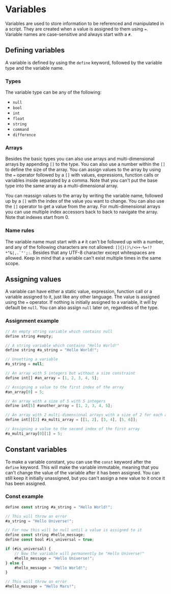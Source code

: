 # Variables

Variables are used to store information to be referenced and manipulated in a script. They are created when a value is assigned to them using `=`. Variable names are case-sensitive and always start with a `#`.

## Defining variables

A variable is defined by using the `define` keyword, followed by the variable type and the variable name.

### Types

The variable type can be any of the following:

- `null`
- `bool`
- `int`
- `float`
- `string`
- `command`
- `difference`

### Arrays

Besides the basic types you can also use arrays and multi-dimensional arrays by appending `[]` to the type. You can also use a number within the `[]` to define the size of the array. You can assign values to the array by using the `=` operator followed by a `[]` with values, expressions, function calls or variables inside separated by a comma. Note that you can't put the base type into the same array as a multi-dimensional array.

You can reassign values to the array by writing the variable name, followed up by a `[]` with the index of the value you want to change. You can also use the `[]` operator to get a value from the array. For multi-dimensional arrays you can use multiple index accessors back to back to navigate the array. Note that indexes start from 0.

### Name rules

The variable name must start with a `#` it can't be followed up with a number, and any of the following characters are not allowed: ``[]{}()\/<>+-%=!?*^&|,.`"';:``. Besides that any UTF-8 character except whitespaces are allowed. Keep in mind that a variable can't exist multiple times in the same scope.

## Assigning values

A variable can have either a static value, expression, function call or a variable assigned to it, just like any other language. The value is assigned using the `=` operator. If nothing is initially assigned to a variable, it will by default be `null`. You can also assign `null` later on, regardless of the type.

### Assignment example

```ts
// An empty string variable which contains null
define string #empty;

// A string variable which contains "Hello World!"
define string #a_string = "Hello World!";

// Unsetting a variable
#a_string = null;

// An array with 5 integers but without a size constraint
define int[] #an_array = [1, 2, 3, 4, 5];

// Assigning a value to the first index of the array
#an_array[0] = 5;

// An array with a size of 5 with 5 integers
define int[5] #another_array = [1, 2, 3, 4, 5];

// An array with 2 multi-dimensional arrays with a size of 2 for each array
define int[][2] #a_multi_array = [[1, 2], [3, 4], [5, 6]];

// Assigning a value to the second index of the first array
#a_multi_array[0][1] = 5;
```

## Constant variables

To make a variable constant, you can use the `const` keyword after the `define` keyword. This will make the variable immutable, meaning that you can't change the value of the variable after it has been assigned. You can still keep it initially unassigned, but you can't assign a new value to it once it has been assigned.

### Const example

```ts
define const string #a_string = "Hello World!";

// This will throw an error
#a_string = "Hello Universe!";

// For now this will be null until a value is assigned to it
define const string #hello_message;
define const bool #is_universal = true;

if (#is_universal) {
    // Now the variable will permanently be "Hello Universe!"
    #hello_message = "Hello Universe!";
} else {
    #hello_message = "Hello World!";
}

// This will throw an error
#hello_message = "Hello Mars!";
```

